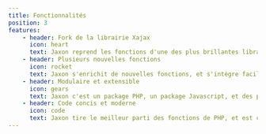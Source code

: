 ```yaml
---
title: Fonctionnalités
position: 3
features:
    - header: Fork de la librairie Xajax
      icon: heart
      text: Jaxon reprend les fonctions d'une des plus brillantes librairies pour créer des applications Ajax en PHP.
    - header: Plusieurs nouvelles fonctions
      icon: rocket
      text: Jaxon s'enrichit de nouvelles fonctions, et s'intègre facilement avec les frameworks PHP existants.
    - header: Modulaire et extensible
      icon: gears
      text: Jaxon c'est un package PHP, un package Javascript, et des plugins pour lui ajouter plus de fonctions.
    - header: Code concis et moderne
      icon: code
      text: Jaxon tire le meilleur parti des fonctions de PHP, et est compatible avec ses dernières versions.
---
```


